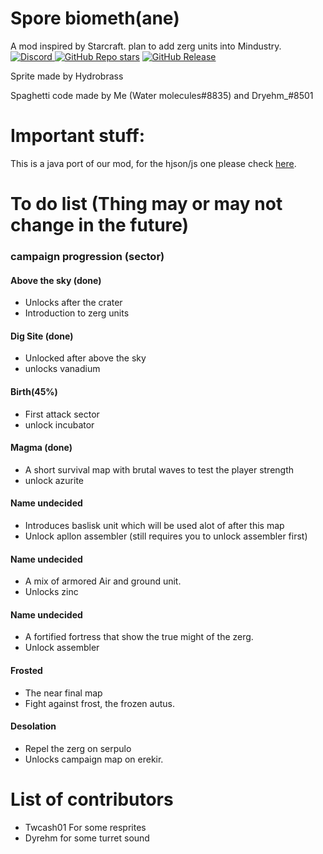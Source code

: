 # Spore biometh(ane)
A mod inspired by Starcraft. plan to add zerg units into Mindustry. <br>
[![Discord](https://img.shields.io/discord/1262382199999692903?style=for-the-badge&logo=discord&logoColor=7665c9&label=Discord&labelColor=4d3ba7&color=b0b1f5)
](https://discord.gg/U4VnyDHgQZ) 
[![GitHub Repo stars](https://img.shields.io/github/stars/UnionofSovietSocialistRepublics/Sporebiomethane?style=for-the-badge&logo=github&logoColor=7665c9&labelColor=4d3ba7&color=b0b1f5)](https://github.com/UnionofSovietSocialistRepublics/Sporebiomethane/stargazers) 
[![GitHub Release](https://img.shields.io/github/v/release/UnionofSovietSocialistRepublics/Sporebiomethane?include_prereleases&style=for-the-badge&logo=github&logoColor=7665c9&labelColor=4d3ba7&color=b0b1f5)](https://github.com/UnionofSovietSocialistRepublics/Sporebiomethane/releases) 

Sprite made by Hydrobrass

Spaghetti code made by Me (Water molecules#8835) and Dryehm_#8501

# Important stuff:
This is a java port of our mod, for the hjson/js one please check [here](https://github.com/UnionofSovietSocialistRepublics/Spore-Biomechs).

# To do list (Thing may or may not change in the future)
### campaign progression (sector)
#### Above the sky (done)
- Unlocks after the crater
- Introduction to zerg units
#### Dig Site (done)
- Unlocked after above the sky
- unlocks vanadium
#### Birth(45%)
- First attack sector
- unlock incubator
#### Magma (done)
- A short survival map with brutal waves to test the player strength
- unlock azurite
#### Name undecided
- Introduces baslisk unit which will be used alot of after this map
- Unlock apllon assembler (still requires you to unlock assembler first)
#### Name undecided
- A mix of armored Air and ground unit.
- Unlocks zinc
#### Name undecided
- A fortified fortress that show the true might of the zerg.
- Unlock assembler
#### Frosted
- The near final map
- Fight against frost, the frozen autus.
#### Desolation
- Repel the zerg on serpulo
- Unlocks campaign map on erekir.

# List of contributors
- Twcash01 For some resprites
- Dyrehm for some turret sound
